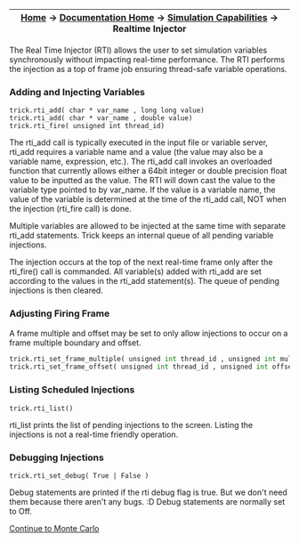 | [Home](/trick) → [Documentation Home](../Documentation-Home) → [Simulation Capabilities](Simulation-Capabilities) → Realtime Injector |
|------------------------------------------------------------------|

The Real Time Injector (RTI) allows the user to set simulation variables
synchronously without impacting real-time performance.  The RTI performs the injection
as a top of frame job ensuring thread-safe variable operations.

### Adding and Injecting Variables

```
trick.rti_add( char * var_name , long long value)
trick.rti_add( char * var_name , double value)
trick.rti_fire( unsigned int thread_id)
```

The rti_add call is typically executed in the input file or variable server,
rti_add requires a variable name and a value (the value may also be a variable name, expression, etc.).
The rti_add call invokes an overloaded function that currently allows either a 64bit integer or double
precision float value to be inputted as the value. The RTI will down cast the
value to the variable type pointed to by var_name.  If the value is a variable name, the value of the
variable is determined at the time of the rti_add call, NOT when the injection (rti_fire call) is done.

Multiple variables are allowed to be injected at the same time with separate
rti_add statements. Trick keeps an internal queue of all pending variable injections.

The injection occurs at the top of the next real-time frame only after the rti_fire() call is commanded.
All variable(s) added with rti_add are set according to the values in the rti_add statement(s).
The queue of pending injections is then cleared.

### Adjusting Firing Frame

A frame multiple and offset may be set to only allow injections to occur on a frame multiple boundary
and offset.

```python
trick.rti_set_frame_multiple( unsigned int thread_id , unsigned int mult )
trick.rti_set_frame_offset( unsigned int thread_id , unsigned int offset )
```

### Listing Scheduled Injections

```
trick.rti_list()
```

rti_list prints the list of pending injections to the screen.
Listing the injections is not a real-time friendly operation.

### Debugging Injections

```
trick.rti_set_debug( True | False )
```

Debug statements are printed if the rti debug flag is true.  But we don't need them
because there aren't any bugs. :D  Debug statements are normally set to Off.

[Continue to Monte Carlo](UserGuide-Monte-Carlo)
